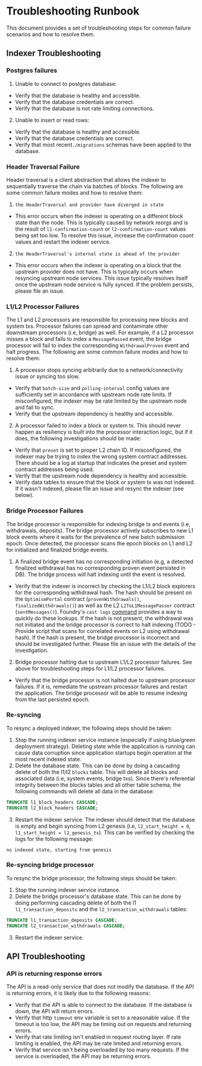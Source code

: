 # Troubleshooting Runbook
This document provides a set of troubleshooting steps for common failure scenarios and how to resolve them.

## Indexer Troubleshooting

### Postgres failures
1. Unable to connect to postgres database:
* Verify that the database is healthy and accessible.
* Verify that the database credentials are correct.
* Verify that the database is not rate limiting connections.

2. Unable to insert or read rows:
* Verify that the database is healthy and accessible.
* Verify that the database credentials are correct.
* Verify that most recent`./migrations` schemas have been applied to the database.

### Header Traversal Failure
Header traversal is a client abstraction that allows the indexer to sequentially traverse the chain via batches of blocks. The following are some common failure modes and how to resolve them:
1. `the HeaderTraversal and provider have diverged in state`
* This error occurs when the indexer is operating on a different block state than the node. This is typically caused by network reorgs and is the result of `l1-confirmation-count` or `l2-confirmation-count` values being set too low. To resolve this issue, increase the confirmation count values and restart the indexer service.

2. `the HeaderTraversal's internal state is ahead of the provider`
* This error occurs when the indexer is operating on a block that the upstream provider does not have. This is typically occurs when resyncing upstream node services. This issue typically resolves itself once the upstream node service is fully synced. If the problem persists, please file an issue.

### L1/L2 Processor Failures
The L1 and L2 processors are responsible for processing new blocks and system txs. Processor failures can spread and contaminate other downstream processors (i.e, bridge) as well. For example, if a L2 processor misses a block and fails to index a `MessagePassed` event, the bridge processor will fail to index the corresponding `WithdrawalProven` event and halt progress. The following are some common failure modes and how to resolve them:

1. A processor stops syncing arbitrarily due to a network/connectivity issue or syncing too slow.
* Verify that `batch-size` and `polling-interval` config values are sufficiently set in accordance with upstream node rate limits. If misconfigured, the indexer may be rate limited by the upstream node and fail to sync.
* Verify that the upstream dependency is healthy and accessible.

2. A processor failed to index a block or system tx. This should never happen as resiliency is built into the processor interaction logic, but if it does, the following investigations should be made:
* Verify that `preset` is set to proper L2 chain ID. If misconfigured, the indexer may be trying to index the wrong system contract addresses. There should be a log at startup that indicates the preset and system contract addresses being used.
* Verify that the upstream node dependency is healthy and accessible.
* Verify data tables to ensure that the block or system tx was not indexed. If it wasn't indexed, please file an issue and resync the indexer (see below).

### Bridge Processor Failures
The bridge processor is responsible for indexing bridge tx and events (i.e, withdrawals, deposits). The bridge processor actively subscribes to new L1 block events where it waits for the prevalence of new batch submission epoch. Once detected, the processor scans the epoch blocks on L1 and L2 for initialized and finalized bridge events.

1. A finalized bridge event has no corresponding initiation (e.g, a detected finalized withdrawal has no corresponding proven event persisted in DB). The bridge process will halt indexing until the event is resolved.
* Verify that the indexer is incorrect by checking the L1/L2 block explorers for the corresponding withdrawal hash. The hash should be present on the `OptimismPortal` contract (`provenWithdrawals()`, `finalizedWithdrawals()`) as well as the L2 `L2ToL1MessagePasser` contract (`sentMessages()`). Foundry's `cast logs` [command](https://book.getfoundry.sh/reference/cast/cast-logs) provides a way to quickly do these lookups. If the hash is not present, the withdrawal was not initiated and the bridge processor is correct to halt indexing (TODO - Provide script that scans for correlated events on L2 using withdrawal hash). If the hash is present, the bridge processor is incorrect and should be investigated further. Please file an issue with the details of the investigation.

2. Bridge processor halting due to upstream L1/L2 processor failures. See above for troubleshooting steps for L1/L2 processor failures.
* Verify that the bridge processor is not halted due to upstream processor failures. If it is, remediate the upstream processor failures and restart the application. The bridge processor will be able to resume indexing from the last persisted epoch.

### Re-syncing
To resync a deployed indexer, the following steps should be taken:
1. Stop the running indexer service instance (especially if using blue/green deployment strategy). Deleting state while the application is running can cause data corruption since application startups begin operation at the most recent indexed state.
2. Delete the database state. This can be done by doing a cascading delete of both the l1/l2 `blocks` table. This will delete all blocks and associated data (i.e, system events, bridge txs). Since there's referential integrity between the blocks tables and all other table schema, the following commands will delete all data in the database:
```sql
TRUNCATE l1_block_headers CASCADE;
TRUNCATE l2_block_headers CASCADE;
```
3. Restart the indexer service. The indexer should detect that the database is empty and begin syncing from L2 genesis (i.e, `l2_start_height = 0`, `l1_start_height = l2_genesis_tx`). This can be verified by checking the logs for the following message:
```
no indexed state, starting from genesis
```

### Re-syncing bridge processor
To resync the bridge processor, the following steps should be taken:
1. Stop the running indexer service instance.
2. Delete the bridge processor's database state. This can be done by doing performing cascading delete of both the l1 `l1_transaction_deposits` and the `l2_transaction_withdrawals` tables:
```sql
TRUNCATE l1_transaction_deposits CASCADE;
TRUNCATE l2_transaction_withdrawals CASCADE;
```
3. Restart the indexer service.

## API Troubleshooting

### API is returning response errors
The API is a read-only service that does not modify the database. If the API is returning errors, it is likely due to the following reasons:
* Verify that the API is able to connect to the database. If the database is down, the API will return errors.
* Verify that http `timeout` env variable is set to a reasonable value. If the timeout is too low, the API may be timing out on requests and returning errors.
* Verify that rate limiting isn't enabled in request routing layer. If rate limiting is enabled, the API may be rate limited and returning errors.
* Verify that service isn't being overloaded by too many requests. If the service is overloaded, the API may be returning errors.
